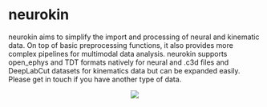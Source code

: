 # neurokin

neurokin aims to simplify the import and processing of neural and kinematic data. On top of basic preprocessing functions, it also provides more complex pipelines for multimodal data analysis. 
neurokin supports open_ephys and TDT formats natively for neural and .c3d files and DeepLabCut datasets for kinematics data but can be expanded easily. Please get in touch if you have another type of data.



<p align="center">
  <img src="https://github.com/ELGarulli/neurokin/assets/85746126/e682d1b4-4e22-4422-8913-df8606be475f" />
</p>
